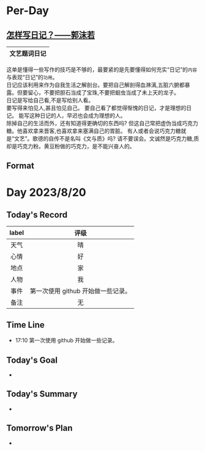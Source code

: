 # Per-Day

## [怎样写日记？——郭沫若](https://libraryyirui.sut.edu.cn/vpn/1/https/NNYHGLUDN3WXTLUPMW4A/kcms2/article/abstract?v=3uoqIhG8C44YLTlOAiTRKibYlV5Vjs7iJTKGjg9uTdeTsOI_ra5_Xb8d4c8nN-wSHIhcQ6tjspvtKYA-NfeoeBf27JQ_KuOS&uniplatform=NZKPT)
|文艺题词日记|
|:-:|
这单是懂得一些写作的技巧是不够的，最要紧的是先要懂得如何充实“日记”的`内容`与表现“日记”的`功用`。  
日记应该利用来作为自我生活之解剖台。要把自己解剖得血淋漓,五脏六腑都暴露。但要留心，不要把胆石当成了宝珠,不要把蛔虫当成了未上天的龙子。  
日记是写给自己看,不是写给别人看。  
要写得来怕见人,甚且怕见自己。
要自己看了都觉得惭愧的日记，才是理想的日记。
能写这种日记的人，早迟也会成为理想的人。  
除掉自己的生活而外，还有知道得更确切的东西吗?
但这自己常把虚伪当成巧克力糖。他喜欢拿来晋客,也喜欢拿来塞满自己的胃脏。
有人或者会说巧克力糖就是“文艺”。歌德的自传不是名叫《文与质》吗?
请不要误会。文诚然是巧克力糖,质却是巧克力粉。黄豆粉做的巧克力，是不能兴奋人的。

## Format

# Day 2023/8/20  
## Today's Record
|label|评级|
|:-:|:-:|
|天气|晴|
|心情|好|
|地点|家|
|人物|我|
|事件|第一次使用 github 开始做一些记录。|
|备注|无|

## Time Line
+ 17:10 第一次使用 github 开始做一些记录。

  
## Today's Goal
+ 
  
## Today's Summary
+ 

## Tomorrow's Plan
+ 
